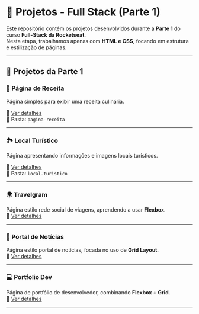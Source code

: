 # 🚀 Projetos - Full Stack (Parte 1)

Este repositório contém os projetos desenvolvidos durante a **Parte 1** do curso **Full-Stack da Rocketseat**.  
Nesta etapa, trabalhamos apenas com **HTML e CSS**, focando em estrutura e estilização de páginas.

---

## 📂 Projetos da Parte 1

### 🍲 Página de Receita
Página simples para exibir uma receita culinária.

🔗 [Ver detalhes](./pagina-receita/README.md)  
📂 Pasta: `pagina-receita`

---

### 🏞️ Local Turístico
Página apresentando informações e imagens locais turísticos.

🔗 [Ver detalhes](./local-turistico/README.md)  
📂 Pasta: `local-turistico`

---

### 🌍 Travelgram
Página estilo rede social de viagens, aprendendo a usar **Flexbox**.  
🔗 [Ver detalhes](./travelgram/README.md)  

---

### 📰 Portal de Notícias
Página estilo portal de notícias, focada no uso de **Grid Layout**.  
🔗 [Ver detalhes](./portal-de-noticias/README.md)  

---

### 💻 Portfolio Dev
Página de portfólio de desenvolvedor, combinando **Flexbox + Grid**.  
🔗 [Ver detalhes](./portfolio-dev/README.md)  

---
